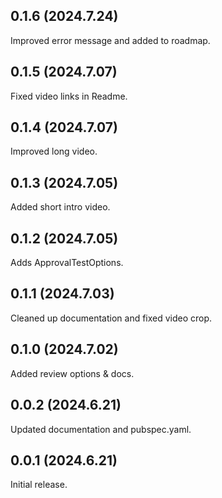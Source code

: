 ## 0.1.6 (2024.7.24)
Improved error message and added to roadmap.

## 0.1.5 (2024.7.07)
Fixed video links in Readme.

## 0.1.4 (2024.7.07)
Improved long video.

## 0.1.3 (2024.7.05)
Added short intro video.

## 0.1.2 (2024.7.05)
Adds ApprovalTestOptions.

## 0.1.1 (2024.7.03)
Cleaned up documentation and fixed video crop.

## 0.1.0 (2024.7.02)
Added review options & docs.

## 0.0.2 (2024.6.21)
Updated documentation and pubspec.yaml.

## 0.0.1 (2024.6.21)
Initial release.
